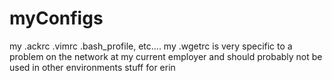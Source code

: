 myConfigs
=========

my .ackrc .vimrc .bash_profile, etc....
my .wgetrc is very specific to a problem on the network at my current employer and should probably not be used in other environments
stuff for erin
